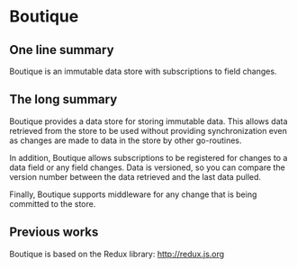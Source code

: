 # Boutique

## One line summary

Boutique is an immutable data store with subscriptions to field changes.

## The long summary

Boutique provides a data store for storing immutable data.  This allows data retrieved from the store to be used without providing synchronization even as changes are made to data in the store by other go-routines.

In addition, Boutique allows subscriptions to be registered for changes to a data field or any field changes.  Data is versioned, so you can compare the version number between the data retrieved and the last data pulled.

Finally, Boutique supports middleware for any change that is being committed to the store.



## Previous works

Boutique is based on the Redux library: http://redux.js.org



